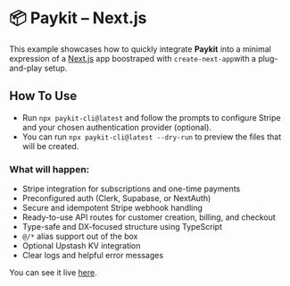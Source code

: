 # 📦 Paykit – Next.js

This example showcases how to quickly integrate **Paykit** into a minimal expression of a [Next.js](https://nextjs.org/) app boostraped with `create-next-app`with a plug-and-play setup.

## How To Use

- Run `npx paykit-cli@latest` and follow the prompts to configure Stripe and your chosen authentication provider (optional).
- You can run `npx paykit-cli@latest --dry-run` to preview the files that will be created.

### What will happen:

- Stripe integration for subscriptions and one-time payments  
- Preconfigured auth (Clerk, Supabase, or NextAuth)  
- Secure and idempotent Stripe webhook handling  
- Ready-to-use API routes for customer creation, billing, and checkout  
- Type-safe and DX-focused structure using TypeScript  
- `@/*` alias support out of the box  
- Optional Upstash KV integration  
- Clear logs and helpful error messages  

You can see it live [here](https://paykit-nextjs.vercel.app/).
